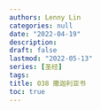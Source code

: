 ```yaml
---
authors: Lenny Lin
categories: null
date: "2022-04-19"
description: 
draft: false
lastmod: "2022-05-13"
series: [圣经]
tags: 
title: 038 撒迦利亚书
toc: true
---
```






